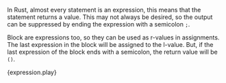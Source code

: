 In Rust, almost every statement is an expression, this means that the statement
returns a value. This may not always be desired, so the output can be
suppressed by ending the expression with a semicolon `;`.

Block are expressions too, so they can be used as r-values in assignments. The
last expression in the block will be assigned to the l-value. But, if the last
expression of the block ends with a semicolon, the return value will be `()`.

{expression.play}
